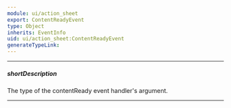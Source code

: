 ```yaml
---
module: ui/action_sheet
export: ContentReadyEvent
type: Object
inherits: EventInfo
uid: ui/action_sheet:ContentReadyEvent
generateTypeLink: 
---
```

---
##### shortDescription
The type of the contentReady event handler's argument.

---
<!-- Description goes here -->